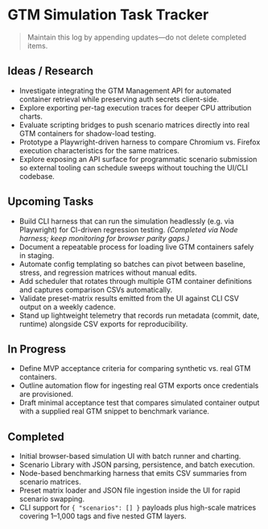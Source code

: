# GTM Simulation Task Tracker

> Maintain this log by appending updates—do not delete completed items.

## Ideas / Research
- Investigate integrating the GTM Management API for automated container retrieval while preserving auth secrets client-side.
- Explore exporting per-tag execution traces for deeper CPU attribution charts.
- Evaluate scripting bridges to push scenario matrices directly into real GTM containers for shadow-load testing.
- Prototype a Playwright-driven harness to compare Chromium vs. Firefox execution characteristics for the same matrices.
- Explore exposing an API surface for programmatic scenario submission so external tooling can schedule sweeps without touching the UI/CLI codebase.

## Upcoming Tasks
- Build CLI harness that can run the simulation headlessly (e.g. via Playwright) for CI-driven regression testing. _(Completed via Node harness; keep monitoring for browser parity gaps.)_
- Document a repeatable process for loading live GTM containers safely in staging.
- Automate config templating so batches can pivot between baseline, stress, and regression matrices without manual edits.
- Add scheduler that rotates through multiple GTM container definitions and captures comparison CSVs automatically.
- Validate preset-matrix results emitted from the UI against CLI CSV output on a weekly cadence.
- Stand up lightweight telemetry that records run metadata (commit, date, runtime) alongside CSV exports for reproducibility.

## In Progress
- Define MVP acceptance criteria for comparing synthetic vs. real GTM containers.
- Outline automation flow for ingesting real GTM exports once credentials are provisioned.
- Draft minimal acceptance test that compares simulated container output with a supplied real GTM snippet to benchmark variance.

## Completed
- Initial browser-based simulation UI with batch runner and charting.
- Scenario Library with JSON parsing, persistence, and batch execution.
- Node-based benchmarking harness that emits CSV summaries from scenario matrices.
- Preset matrix loader and JSON file ingestion inside the UI for rapid scenario swapping.
- CLI support for `{ "scenarios": [] }` payloads plus high-scale matrices covering 1–1,000 tags and five nested GTM layers.
